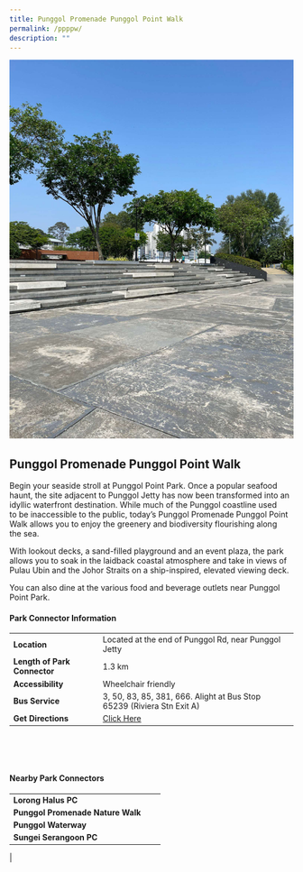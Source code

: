 ```yaml
---
title: Punggol Promenade Punggol Point Walk
permalink: /ppppw/
description: ""
---
```

![](/images/ppppw_1.jpg)

## Punggol Promenade Punggol Point Walk

Begin your seaside stroll at Punggol Point Park. Once a popular seafood haunt, the site adjacent to&nbsp;Punggol Jetty has now been transformed into an idyllic waterfront destination. While much of the Punggol coastline used to&nbsp;be inaccessible to the public, today’s Punggol Promenade Punggol Point Walk allows you to enjoy the greenery and biodiversity flourishing along the&nbsp;sea.  
  
With lookout decks, a sand-filled playground and an event plaza, the park allows you to soak in the laidback coastal atmosphere and take in views of Pulau Ubin and the Johor Straits on a ship-inspired,&nbsp;elevated viewing deck.  
  
You can also dine at the various food and beverage outlets near Punggol Point Park.

#### Park Connector Information
|  |  |  |
| -------- | -------- | -------- |
| **Location** | Located at the end of Punggol Rd, near Punggol Jetty |  |
| **Length of Park Connector** | 1.3 km   |  |
| **Accessibility** | Wheelchair friendly | |
| **Bus Service** | 3, 50, 83, 85, 381, 666. Alight at Bus Stop 65239 (Riviera Stn Exit A) | |
| **Get Directions** | [Click Here](http://www.onemap.gov.sg/main/v2/?lat=1.3937636&amp;lng=103.9184064) | |

<br>
<br>
<br>	

#### Nearby Park Connectors
|   |  |  |
| -------- | -------- | -------- |
|**Lorong Halus PC** | | |
| **Punggol Promenade Nature Walk** | | |
|**Punggol Waterway** | | |
|**Sungei Serangoon PC** | | |
|